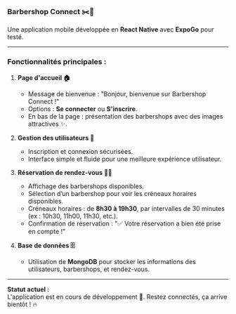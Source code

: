 ### Barbershop Connect ✂️📱

Une application mobile développée en **React Native** avec **ExpoGo** pour testé.

---

### **Fonctionnalités principales :**

1. **Page d'accueil 🏠**  
   - Message de bienvenue : "Bonjour, bienvenue sur Barbershop Connect !"  
   - Options : **Se connecter** ou **S'inscrire**.  
   - En bas de la page : présentation des barbershops avec des images attractives ✨.

2. **Gestion des utilisateurs 👤**  
   - Inscription et connexion sécurisées.  
   - Interface simple et fluide pour une meilleure expérience utilisateur.

3. **Réservation de rendez-vous 💈📅**  
   - Affichage des barbershops disponibles.  
   - Sélection d’un barbershop pour voir les créneaux horaires disponibles.  
   - Créneaux horaires : de **8h30 à 19h30**, par intervalles de 30 minutes (ex : 10h30, 11h00, 11h30, etc.).  
   - Confirmation de réservation : "✅ Votre réservation a bien été prise en compte !"

4. **Base de données 🗄️**  
   - Utilisation de **MongoDB** pour stocker les informations des utilisateurs, barbershops, et rendez-vous.

---

**Statut actuel :**  
L'application est en cours de développement 🚀. Restez connectés, ça arrive bientôt ! 🔥

